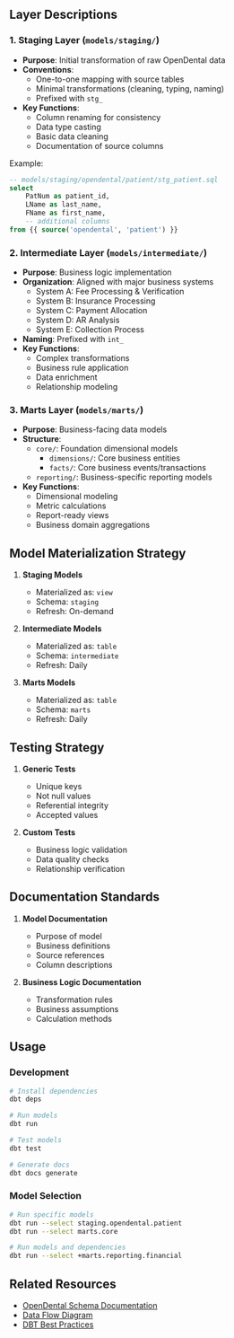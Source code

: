 ## Layer Descriptions

### 1. Staging Layer (`models/staging/`)
- **Purpose**: Initial transformation of raw OpenDental data
- **Conventions**:
  - One-to-one mapping with source tables
  - Minimal transformations (cleaning, typing, naming)
  - Prefixed with `stg_`
- **Key Functions**:
  - Column renaming for consistency
  - Data type casting
  - Basic data cleaning
  - Documentation of source columns

Example:
```sql
-- models/staging/opendental/patient/stg_patient.sql
select
    PatNum as patient_id,
    LName as last_name,
    FName as first_name,
    -- additional columns
from {{ source('opendental', 'patient') }}
```

### 2. Intermediate Layer (`models/intermediate/`)
- **Purpose**: Business logic implementation
- **Organization**: Aligned with major business systems
  - System A: Fee Processing & Verification
  - System B: Insurance Processing
  - System C: Payment Allocation
  - System D: AR Analysis
  - System E: Collection Process
- **Naming**: Prefixed with `int_`
- **Key Functions**:
  - Complex transformations
  - Business rule application
  - Data enrichment
  - Relationship modeling

### 3. Marts Layer (`models/marts/`)
- **Purpose**: Business-facing data models
- **Structure**:
  - `core/`: Foundation dimensional models
    - `dimensions/`: Core business entities
    - `facts/`: Core business events/transactions
  - `reporting/`: Business-specific reporting models
- **Key Functions**:
  - Dimensional modeling
  - Metric calculations
  - Report-ready views
  - Business domain aggregations

## Model Materialization Strategy

1. **Staging Models**
   - Materialized as: `view`
   - Schema: `staging`
   - Refresh: On-demand

2. **Intermediate Models**
   - Materialized as: `table`
   - Schema: `intermediate`
   - Refresh: Daily

3. **Marts Models**
   - Materialized as: `table`
   - Schema: `marts`
   - Refresh: Daily

## Testing Strategy

1. **Generic Tests**
   - Unique keys
   - Not null values
   - Referential integrity
   - Accepted values

2. **Custom Tests**
   - Business logic validation
   - Data quality checks
   - Relationship verification

## Documentation Standards

1. **Model Documentation**
   - Purpose of model
   - Business definitions
   - Source references
   - Column descriptions

2. **Business Logic Documentation**
   - Transformation rules
   - Business assumptions
   - Calculation methods

## Usage

### Development
```bash
# Install dependencies
dbt deps

# Run models
dbt run

# Test models
dbt test

# Generate docs
dbt docs generate
```

### Model Selection
```bash
# Run specific models
dbt run --select staging.opendental.patient
dbt run --select marts.core

# Run models and dependencies
dbt run --select +marts.reporting.financial
```

## Related Resources
- [OpenDental Schema Documentation](../docs/opendental_db_schemas/README.md)
- [Data Flow Diagram](../docs/data_flow_diagram.md)
- [DBT Best Practices](https://docs.getdbt.com/guides/best-practices)
